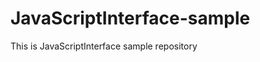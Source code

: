 JavaScriptInterface-sample
==========================

This is JavaScriptInterface sample repository
